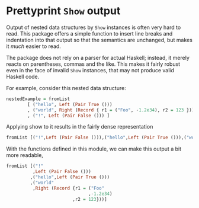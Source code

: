 Prettyprint `Show` output
=========================

Output of nested data structures by `Show` instances is often very hard to read.
This package offers a simple function to insert line breaks and indentation into
that output so that the semantics are unchanged, but makes it *much* easier to
read.

The package does not rely on a parser for actual Haskell; instead, it merely
reacts on parentheses, commas and the like. This makes it fairly robust even in
the face of invalid `Show` instances, that may not produce valid Haskell code.

For example, consider this nested data structure:

```haskell
nestedExample = fromList
        [ ("hello", Left (Pair True ()))
        , ("world", Right (Record { r1 = ("Foo", -1.2e34), r2 = 123 }))
        , ("!", Left (Pair False ())) ]
```

Applying show to it results in the fairly dense representation

```haskell
fromList [("!",Left (Pair False ())),("hello",Left (Pair True ())),("world",Right (Record {r1 = ("Foo",-1.2e34), r2 = 123}))]
```

With the functions defined in this module, we can make this output a bit more
readable,

```haskell
fromList [("!"
          ,Left (Pair False ()))
         ,("hello",Left (Pair True ()))
         ,("world"
          ,Right (Record {r1 = ("Foo"
                               ,-1.2e34)
                         ,r2 = 123}))]
```
